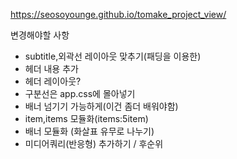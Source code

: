https://seosoyounge.github.io/tomake_project_view/


변경해야할 사항
- subtitle,외곽선 레이아웃 맞추기(패딩을 이용한)
- 헤더 내용 추가
- 헤더 레이아웃?
- 구분선은 app.css에 몰아넣기
- 배너 넘기기 가능하게(이건 좀더 배워야함)
- item,items 모듈화(items:5item)
- 배너 모듈화 (화살표 유무로 나누기)
- 미디어쿼리(반응형) 추가하기 / 후순위
